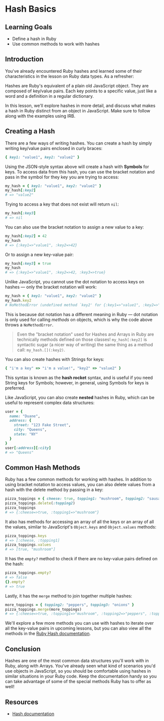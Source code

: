 # Hash Basics

## Learning Goals

- Define a hash in Ruby
- Use common methods to work with hashes

## Introduction

You've already encountered Ruby hashes and learned some of their characteristics
in the lesson on Ruby data types. As a refresher:

Hashes are Ruby's equivalent of a plain old JavaScript object. They are composed
of key/value pairs. Each key points to a specific value, just like a word and a
definition in a regular dictionary.

In this lesson, we'll explore hashes in more detail, and discuss what makes a
hash in Ruby distinct from an object in JavaScript. Make sure to follow along
with the examples using IRB.

## Creating a Hash

There are a few ways of writing hashes. You can create a hash by simply writing
key/value pairs enclosed in curly braces:

```rb
{ key1: "value1", key2: "value2" }
```

Using the JSON-style syntax above will create a hash with **Symbols** for keys.
To access data from this hash, you can use the bracket notation and pass in the
symbol for they key you are trying to access:

```rb
my_hash = { key1: "value1", key2: "value2" }
my_hash[:key2]
# => "value2"
```

Trying to access a key that does not exist will return `nil`:

```rb
my_hash[:key3]
# => nil
```

You can also use the bracket notation to assign a new value to a key:

```rb
my_hash[:key2] = 42
my_hash
# => {:key1=>"value1", :key2=>42}
```

Or to assign a new key-value pair:

```rb
my_hash[:key3] = true
my_hash
# => {:key1=>"value1", :key2=>42, :key3=>true}
```

Unlike JavaScript, you cannot use the dot notation to access keys on hashes
&mdash; only the bracket notation will work:

```rb
my_hash = { key1: "value1", key2: "value2" }
my_hash.key2
# NoMethodError (undefined method `key2' for {:key1=>"value1", :key2=>"value2"}:Hash)
```

This is because dot notation has a different meaning in Ruby &mdash; dot
notation is only used for calling _methods_ on objects, which is why the code
above throws a `NoMethodError`.

> Even the "bracket notation" used for Hashes and Arrays in Ruby are technically
> methods defined on those classes! `my_hash[:key2]` is syntactic sugar (a nicer
> way of writing) the same thing as a method call: `my_hash.[](:key2)`.

You can also create hashes with Strings for keys:

```rb
{ "i'm a key" => "i'm a value!", "key2" => "value2" }
```

This syntax is known as the **hash rocket** syntax, and is useful if you need
String keys for Symbols; however, in general, using Symbols for keys is
preferred.

Like JavaScript, you can also create **nested** hashes in Ruby, which can be
useful to represent complex data structures:

```rb
user = {
  name: "Duane",
  address: {
    street: "123 Fake Street",
    city: "Queens",
    state: "NY"
  }
}
user[:address][:city]
# => "Queens"
```

## Common Hash Methods

Ruby has a few common methods for working with hashes. In addition to using
bracket notation to access values, you can also delete values from a hash with
the delete method by passing in a key:

```rb
pizza_toppings = { cheese: true, topping1: "mushroom", topping2: "sausage" }
pizza_toppings.delete(:topping2)
pizza_toppings
# => {:cheese=>true, :topping1=>"mushroom"}
```

It also has methods for accessing an array of all the keys or an array of all
the values, similar to JavaScript's `Object.keys` and `Object.values` methods:

```rb
pizza_toppings.keys
# => [:cheese, :topping1]
pizza_toppings.values
# => [true, "mushroom"]
```

It has the `empty?` method to check if there are no key-value pairs defined on
the hash:

```rb
pizza_toppings.empty?
# => false
{}.empty?
# => true
```

Lastly, it has the `merge` method to join together multiple hashes:

```rb
more_toppings = { topping2: "peppers", topping3: "onions" }
pizza_toppings.merge(more_toppings)
# => {:cheese=>true, :topping1=>"mushroom", :topping2=>"peppers", :topping3=>"onions"}
```

We'll explore a few more methods you can use with hashes to iterate over all the
key-value pairs in upcoming lessons, but you can also view all the methods in
the [Ruby Hash documentation][hash docs].

## Conclusion

Hashes are one of the most common data structures you'll work with in Ruby,
along with Arrays. You've already seen what kind of scenarios you'd use objects
in JavaScript, so you should be comfortable using hashes in similar situations
in your Ruby code. Keep the documentation handy so you can take advantage of
some of the special methods Ruby has to offer as well!

## Resources

- [Hash documentation][hash docs]

[hash docs]: https://ruby-doc.org/core-2.7.3/Hash.html
